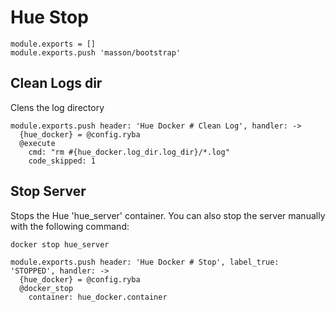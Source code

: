 
# Hue Stop

    module.exports = []
    module.exports.push 'masson/bootstrap'

## Clean Logs dir

Clens the log directory

    module.exports.push header: 'Hue Docker # Clean Log', handler: ->
      {hue_docker} = @config.ryba
      @execute
        cmd: "rm #{hue_docker.log_dir.log_dir}/*.log"
        code_skipped: 1

## Stop Server

Stops the Hue 'hue_server' container. You can also stop the server manually with the following
command:

```
docker stop hue_server
```


    module.exports.push header: 'Hue Docker # Stop', label_true: 'STOPPED', handler: ->
      {hue_docker} = @config.ryba
      @docker_stop
        container: hue_docker.container
